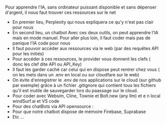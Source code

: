 Pour apprendre l'IA, sans ordinateur puissant disponible et sans dépenser d'argent, il nous faut trouver ces ressources sur le net
- En premier lieu, Perplexity qui nous expliquera ce qu'y n'est pas clair pour nous 
- En second lieu, un chatbot
Avec ces deux outils, on peut apprendre l'IA mais en mode manuel.
Pour aller plus loin, il faut coder mais pas de panique l'IA code pour nous
- Il faut pouvoir accéder aux ressources via le web (par des requêtes API pour les initiés)
- Pour accéder à ces ressources, le provider vous donnent les clefs ( donc les clef dite API ou API_Key)
- Il faut les garder caché car celui qui en dispose peut rentrer chez vous ( on les mets dans un .env en local ou sur cloudfare sur le web)
- On évite d'enregistrer le .env de nos applications sur le cloud (sur github par exemple) grâce à un fichier .gitignore qui contient tous les fichiers qu'il est inutile de sauvegarder lors du paassage sur le cloud.
- Pour coder avec Websim, Cline, Townie et Bolt.new (any llm) et e n local windSurf.ai et VS code    
- Pour des chatBots via API opensource : 
- Pour que notre chatbot dispose de mémoire Firebase, Suprabase
- Etc ... 
